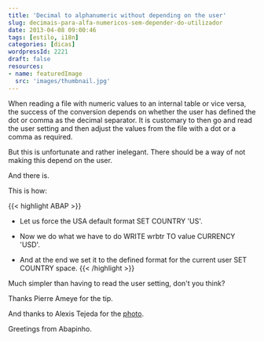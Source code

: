 ```yaml
---
title: 'Decimal to alphanumeric without depending on the user'
slug: decimais-para-alfa-numericos-sem-depender-do-utilizador
date: 2013-04-08 09:00:46
tags: [estilo, i18n]
categories: [dicas]
wordpressId: 2221
draft: false
resources:
- name: featuredImage
  src: 'images/thumbnail.jpg'
---
```

When reading a file with numeric values to an internal table or vice versa, the success of the conversion depends on whether the user has defined the dot or comma as the decimal separator. It is customary to then go and read the user setting and then adjust the values from the file with a dot or a comma as required.

But this is unfortunate and rather inelegant. There should be a way of not making this depend on the user.

And there is.

<!--more-->

This is how:


{{< highlight ABAP >}}
* Let us force the USA default format
SET COUNTRY 'US'.

* Now we do what we have to do
WRITE wrbtr TO value CURRENCY 'USD'.

* And at the end we set it to the defined format for the current user
SET COUNTRY space.
{{< /highlight >}}

Much simpler than having to read the user setting, don't you think?

Thanks Pierre Ameye for the tip.

And thanks to Alexis Tejeda for the [photo][1].

Greetings from Abapinho.

   [1]: http://www.flickr.com/photos/alexonrails/4759137435/
